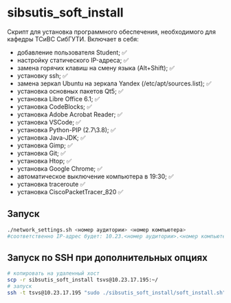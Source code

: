 # sibsutis_soft_install
Скрипт для установка программного обеспечения, необходимого для кафедры ТСиВС СибГУТИ.
Включает в себя:
- добавление пользователя Student; ✅
- настройку статического IP-адреса; ✅
- замена горячих клавиш на смену языка (Alt+Shift); ✅
- установку ssh; ✅
- замена зеркал Ubuntu на зеркала Yandex (/etc/apt/sources.list); ✅
- установка основных пакетов Qt5; ✅
- установка Libre Office 6.1; ✅
- установка CodeBlocks; ✅
- установка Adobe Acrobat Reader; ✅
- установка VSCode; ✅
- установка Python-PIP (2.7\3.8); ✅
- установка Java-JDK; ✅
- установка Gimp; ✅
- установка Git; ✅
- установка Htop; ✅
- установка Google Chrome; ✅
- автоматическое выключение компьютера в 19:30; ✅
- установка traceroute ✅
- установка CiscoPacketTracer_820 ✅
## Запуск

```sh
./network_settings.sh <номер аудитории> <номер компьютера>
#соответственно IP-адрес будет: 10.23.<номер аудитории>.<номер компьютера>
```
## Запуск по SSH при дополнительных опциях
```sh
# копировать на удаленный хост
scp -r sibsutis_soft_install tsvs@10.23.17.195:~/
# запуск
ssh -t tsvs@10.23.17.195 "sudo ./sibsutis_soft_install/soft_install.sh"
```
